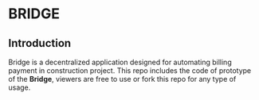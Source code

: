 # BRIDGE

## Introduction
Bridge is a decentralized application designed for automating billing payment in construction project. This repo includes the code of prototype of the **Bridge**, viewers are free to use or fork this repo for any type of usage.

